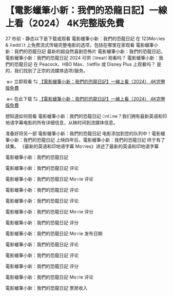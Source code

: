 # 【電影蠟筆小新：我們的恐龍日記】一線上看（2024） 4K完整版免費

27 秒前 - 静态以下是下载或观看 電影蠟筆小新：我們的恐龍日記 在 123Mo𝚟ies & 𝚁edd𝙸t 上免费流式传输完整电影的选项，包括在哪里在家观看 電影蠟筆小新：我們的恐龍日記 最新的超自然喜剧恐怖片 電影蠟筆小新：我們的恐龍日記。 電影蠟筆小新：我們的恐龍日記 2024 可供 𝚂trea𝙼 观看吗？ 電影蠟筆小新：我們的恐龍日記 在 Peacock、HBO Max、𝙽etflix 或 Disney Plus 上观看吗？ 是的，我们找到了正宗的流媒体选项/服务。

</p><p></p><p>&nbsp;⧆⟢ 立即观看 ⇆ <a href="https://t.co/nhqw9i8N0p"> 【電影蠟筆小新：我們的恐龍日記】一線上看（2024） 4K完整版免費</a></p><p></p><p></p><p></p><p>

</p><p></p><p>&nbsp;⧆⟢ 在此下载 ⇆ <a href="https://bit.ly/3Tgwyaz"> 【電影蠟筆小新：我們的恐龍日記】一線上看（2024） 4K完整版免費</a></p><p></p><p></p><p></p><p>

</p><p></p><p>想知道如何观看 電影蠟筆小新：我們的恐龍日記 𝙾nl𝚒ne？我们拥有最新英语和印地语字幕电影的所有详细信息，从映时间到流媒体信息。

</p><p></p><p>准备好将另一部 電影蠟筆小新：我們的恐龍日記 电影添加到您的队列中！電影蠟筆小新：我們的恐龍日記 上映四年后，電影蠟筆小新：我們的恐龍日記 终于有了续集。 《最新的英语和印地语字幕 Mo𝚟ies》讲述了最新的英语和印地语字幕

</p><p></p><p>電影蠟筆小新：我們的恐龍日記

</p><p></p><p>電影蠟筆小新：我們的恐龍日記 评论

</p><p></p><p>電影蠟筆小新：我們的恐龍日記 Mo𝚟ie 评论

</p><p></p><p>電影蠟筆小新：我們的恐龍日記 评论

</p><p></p><p>電影蠟筆小新：我們的恐龍日記 评论

</p><p></p><p>電影蠟筆小新：我們的恐龍日記 Mo𝚟ie 评分

</p><p></p><p>電影蠟筆小新：我們的恐龍日記 评分

</p><p></p><p>電影蠟筆小新：我們的恐龍日記 Mo𝚟ie 发布日期

</p><p></p><p>電影蠟筆小新：我們的恐龍日記 评论

</p><p></p><p>電影蠟筆小新：我們的恐龍日記 评论

</p><p></p><p>電影蠟筆小新：我們的恐龍日記 评分

</p><p></p><p>電影蠟筆小新：我們的恐龍日記 Mo𝚟ie 评论

</p><p></p><p>電影蠟筆小新：我們的恐龍日記 票房收入</p>

